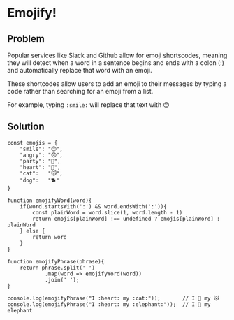 # Emojify!

## Problem

Popular services like Slack and Github allow for emoji shortscodes, meaning 
they will detect when a word in a sentence begins and ends with a colon (:)
and automatically replace that word with an emoji. 

These shortcodes allow users to add an emoji to their messages by typing a 
code rather than searching for an emoji from a list. 

For example, typing `:smile:` will replace that text with 😊 


## Solution

```
const emojis = {
    "smile": "😊",
    "angry": "😠",
    "party": "🎉",
    "heart": "💜",
    "cat":   "🐱",
    "dog":   "🐕"
}

function emojifyWord(word){
    if(word.startsWith(':') && word.endsWith(':')){
        const plainWord = word.slice(1, word.length - 1)
        return emojis[plainWord] !== undefined ? emojis[plainWord] : plainWord
    } else {
        return word
    }
}

function emojifyPhrase(phrase){
    return phrase.split(' ')
            .map(word => emojifyWord(word))
            .join(' ');
}

console.log(emojifyPhrase("I :heart: my :cat:"));       // I 💜 my 🐱
console.log(emojifyPhrase("I :heart: my :elephant:"));  // I 💜 my elephant

```
